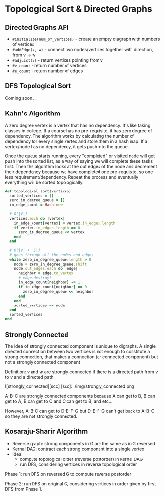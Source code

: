 # Topological Sort & Directed Graphs

## Directed Graphs API
* `#initialize(num_of_vertices)` - create an empty diagraph with numbers of
vertices
* `#addEdge(v, w)` - connect two nodes/vertices together with direction,
from v -> w
* `#adjList(v)` - return vertices pointing from v
* `#v_count` - return number of vertices
* `#e_count` - return number of edges

## DFS Topological Sort
Coming soon...

## Kahn's Algorithm
A zero degree vertex is a vertex that has no dependency. It's like taking
classes in college. If a course has no pre-requisite, it has zero degree of
dependency. The algorithm works by calculating the number of dependency for
every single vertex and store them in a hash map. If a vertex/node has no
dependency, it gets push into the queue.

Once the queue starts running, every "completed" or visited node will get
push into the sorted list, as a way of saying we will complete these tasks
first. Then the algorithm looks at the out edges of the node and decrement
their dependency because we have completed one pre-requisite, so one less
requirement/dependency. Repeat the process and eventually everything will
be sorted topologically.

``` ruby
def topological_sort(vertices)
  sorted_vertices = []
  zero_in_degree_queue = []
  in_edge_count = Hash.new

  # O(|V|)
  vertices.each do |vertex|
    in_edge_count[vertex] = vertex.in_edges.length
    if vertex.in_edges.length == 0
      zero_in_degree_queue << vertex
    end
  end

  # O(|V| + |E|)
  # goes through all the nodes and edges
  while zero_in_degree_queue.length > 0
    node = zero_in_degree_queue.shift
    node.out_edges.each do |edge|
      neighbor = edge.to_vertex
      # edge.destroy!
      in_edge_count[neighbor] -= 1
      if in_edge_count[neighbor] == 0
        zero_in_degree_queue << neighbor
      end
    end
    sorted_vertices << node
  end
  sorted_vertices
end
```
## Strongly Connected
The idea of strongly connected component is unique to digraphs. A single
directed connection between two vertices is not enough to constitute a
strong connection, that makes a connection (or connected component) but not
a strongly connected component

Definition: *v* and *w* are strongly connected if there is a directed path
from *v* to *v* and a directed path

![strongly_connected][scc]
[scc]: ./img/strongly_connected.png

A-B-C are strongly connected components because A can get to B, B can get to A, B can get to C and C can get to B, and etc...

However, A-B-C can get to D-E-F-G but D-E-F-G can't get back to A-B-C so they are not strongly connected.

## Kosaraju-Sharir Algorithm
* Reverse graph: strong components in G are the same as in G reversed
* Kernal DAG: contract each strong component into a single vertex
* Idea:
  * compute topological order (reverse postorder) in kernel DAG
  * run DFS, considering vertices in reverse topological order

Phase 1: run DFS on reversed G to compute reverse postorder

Phase 2: run DFS on original G, considering vertices in order given by
first DFS from Phase 1.
